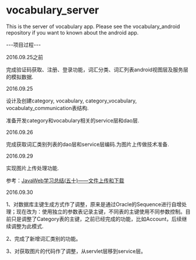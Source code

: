 # vocabulary_server
This is the server of vocabulary app. Please see the vocabulary_android repository if you want to known about the android app.

---项目过程---

2016.09.25之前
<p>完成验证码获取、注册、登录功能，词汇分类、词汇列表android视图层及服务层的模拟数据.</p>

2016.09.25
<p>设计及创建category, vocabulary, category_vocabulary, vocabulaty_communication表结构.</p>
<p>准备开发category和vocabulary相关的service层和dao层.</p>

2016.09.26
<p>完成获取词汇类别列表的dao层和service层编码.为图片上传做技术准备.</p>

2016.09.29
<p>实现图片上传处理功能.</p>
<p>参考：<a href="http://www.cnblogs.com/xdp-gacl/p/4200090.html">JavaWeb学习总结(五十)——文件上传和下载</a></p>

2016.09.30
<p>1、对数据库主键生成方式作了调整，原来是通过Oracle的Sequence进行自增处理；现在改为：使用独立的参数表记录主键，不同表的主键使用不同参数控制。目前只是调整了Category表的主键，之前已经完成的功能，比如Account，后续继续调整为此模式.</p>
<p>2、完成了新增词汇类别的功能。</p>
<p>3、对获取图片的代码作了调整，从servlet层移到service层。</p>
